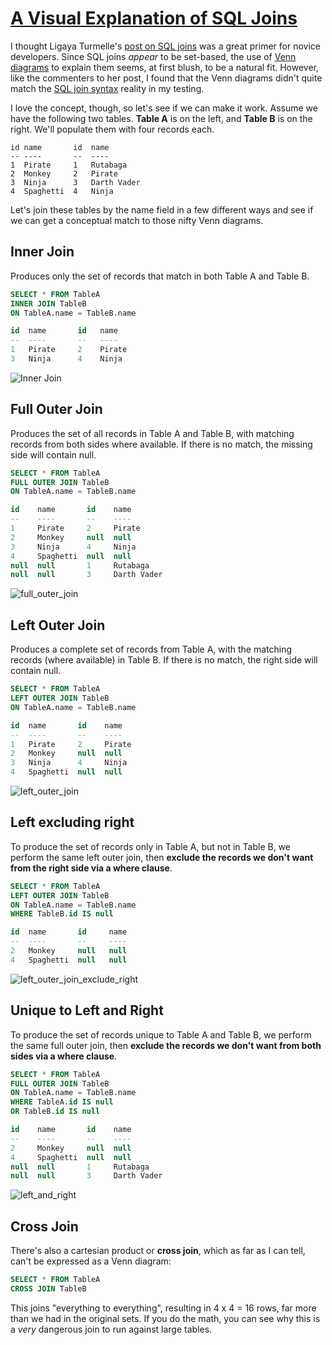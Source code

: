 # [A Visual Explanation of SQL Joins](https://blog.codinghorror.com/a-visual-explanation-of-sql-joins/)

I thought Ligaya Turmelle's [post on SQL joins](http://www.khankennels.com/blog/index.php/archives/2007/04/20/getting-joins) was a great primer for novice developers. Since SQL joins *appear* to be set-based, the use of [Venn diagrams](http://en.wikipedia.org/wiki/Venn_diagram) to explain them seems, at first blush, to be a natural fit. However, like the commenters to her post, I found that the Venn diagrams didn't quite match the [SQL join syntax](http://en.wikipedia.org/wiki/Join_(SQL)) reality in my testing.

I love the concept, though, so let's see if we can make it work. Assume we have the following two tables. **Table A** is on the left, and **Table B** is on the right. We'll populate them with four records each.

```
id name       id  name
-- ----       --  ----
1  Pirate     1   Rutabaga
2  Monkey     2   Pirate
3  Ninja      3   Darth Vader
4  Spaghetti  4   Ninja
```

Let's join these tables by the name field in a few different ways and see if we can get a conceptual match to those nifty Venn diagrams.

## Inner Join

Produces only the set of records that match in both Table A and Table B.

```sql
SELECT * FROM TableA
INNER JOIN TableB
ON TableA.name = TableB.name

id  name       id   name
--  ----       --   ----
1   Pirate     2    Pirate
3   Ninja      4    Ninja
```

![Inner Join](./assets/inner_join.png)

## Full Outer Join

Produces the set of all records in Table A and Table B, with matching records from both sides where available. If there is no match, the missing side will contain null.

```sql
SELECT * FROM TableA
FULL OUTER JOIN TableB
ON TableA.name = TableB.name

id    name       id    name
--    ----       --    ----
1     Pirate     2     Pirate
2     Monkey     null  null
3     Ninja      4     Ninja
4     Spaghetti  null  null
null  null       1     Rutabaga
null  null       3     Darth Vader
```

![full_outer_join](./assets/full_outer_join.png)

## Left Outer Join

Produces a complete set of records from Table A, with the matching records (where available) in Table B. If there is no match, the right side will contain null.

```sql
SELECT * FROM TableA
LEFT OUTER JOIN TableB
ON TableA.name = TableB.name

id  name       id    name
--  ----       --    ----
1   Pirate     2     Pirate
2   Monkey     null  null
3   Ninja      4     Ninja
4   Spaghetti  null  null
```

![left_outer_join](./assets/left_outer_join.png)

## Left excluding right

To produce the set of records only in Table A, but not in Table B, we perform the same left outer join, then **exclude the records we don't want from the right side via a where clause**.

```sql
SELECT * FROM TableA
LEFT OUTER JOIN TableB
ON TableA.name = TableB.name
WHERE TableB.id IS null

id  name       id     name
--  ----       --     ----
2   Monkey     null   null
4   Spaghetti  null   null
```

![left_outer_join_exclude_right](./assets/left_outer_join_exclude_right.png)

## Unique to Left and Right

To produce the set of records unique to Table A and Table B, we perform the same full outer join, then **exclude the records we don't want from both sides via a where clause**.

```sql
SELECT * FROM TableA
FULL OUTER JOIN TableB
ON TableA.name = TableB.name
WHERE TableA.id IS null
OR TableB.id IS null

id    name       id    name
--    ----       --    ----
2     Monkey     null  null
4     Spaghetti  null  null
null  null       1     Rutabaga
null  null       3     Darth Vader
```

![left_and_right](./assets/left_and_right.png)

## Cross Join

There's also a cartesian product or **cross join**, which as far as I can tell, can't be expressed as a Venn diagram:

```sql
SELECT * FROM TableA
CROSS JOIN TableB
```

This joins "everything to everything", resulting in 4 x 4 = 16 rows, far more than we had in the original sets. If you do the math, you can see why this is a *very* dangerous join to run against large tables.